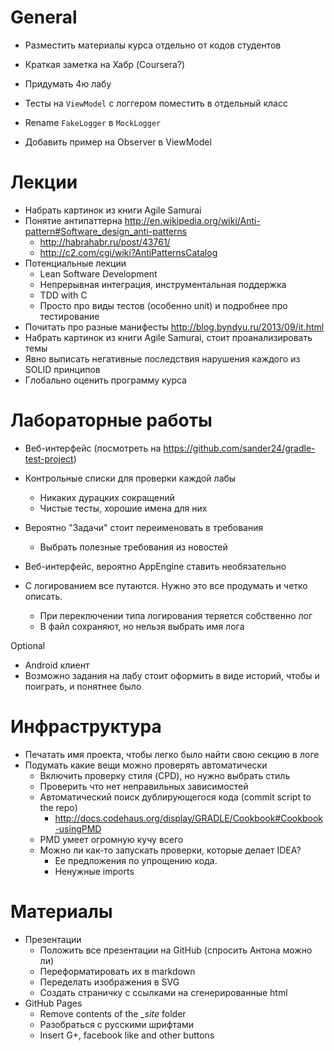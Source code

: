 # General
  - Разместить материалы курса отдельно от кодов студентов
  - Краткая заметка на Хабр (Coursera?)

  - Придумать 4ю лабу
  - Тесты на `ViewModel` с логгером поместить в отдельный класс
  - Rename `FakeLogger` в `MockLogger`
  - Добавить пример на Observer в ViewModel

# Лекции
  - Набрать картинок из книги Agile Samurai
  - Понятие антипаттерна <http://en.wikipedia.org/wiki/Anti-pattern#Software_design_anti-patterns>
    - <http://habrahabr.ru/post/43761/>
    - <http://c2.com/cgi/wiki?AntiPatternsCatalog>
  - Потенциальные лекции
    - Lean Software Development
    - Непрерывная интеграция, инструментальная поддержка
    - TDD with C
    - Просто про виды тестов (особенно unit) и подробнее про тестирование
  - Почитать про разные манифесты <http://blog.byndyu.ru/2013/09/it.html>
  - Набрать картинок из книги Agile Samurai, стоит проанализировать темы
  - Явно выписать негативные последствия нарушения каждого из SOLID принципов
  - Глобально оценить программу курса

# Лабораторные работы
  - Веб-интерфейс (посмотреть на <https://github.com/sander24/gradle-test-project>)

  - Контрольные списки для проверки каждой лабы
    - Никаких дурацких сокращений
    - Чистые тесты, хорошие имена для них
  - Вероятно "Задачи" стоит переименовать в требования
    - Выбрать полезные требования из новостей
  - Веб-интерфейс, вероятно AppEngine ставить необязательно
  - С логированием все путаются. Нужно это все продумать и четко описать.
    - При переключении типа логирования теряется собственно лог
    - В файл сохраняют, но нельзя выбрать имя лога

Optional
  - Android клиент
  - Возможно задания на лабу стоит оформить в виде историй, чтобы и поиграть, и
    понятнее было

# Инфраструктура
  - Печатать имя проекта, чтобы легко было найти свою секцию в логе
  - Подумать какие вещи можно проверять автоматически
    - Включить проверку стиля (CPD), но нужно выбрать стиль
    - Проверить что нет неправильных зависимостей
    - Автоматический поиск дублирующегося кода (commit script to the repo)
      - <http://docs.codehaus.org/display/GRADLE/Cookbook#Cookbook-usingPMD>
    - PMD умеет огромную кучу всего
    - Можно ли как-то запускать проверки, которые делает IDEA? 
      - Ее предложения по упрощению кода.
      - Ненужные imports

# Материалы
  - Презентации
    - Положить все презентации на GitHub (спросить Антона можно ли)
    - Переформатировать их в markdown
    - Переделать изображения в SVG
    - Создать страничку с сcылками на сгенерированные html
  - GitHub Pages
    - Remove contents of the *_site* folder
    - Разобраться с русскими шрифтами
    - Insert G+, facebook like and other buttons

